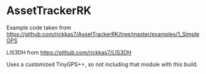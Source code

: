 AssetTrackerRK
===

Example code taken from https://github.com/rickkas7/AssetTrackerRK/tree/master/examples/1_SimpleGPS

LIS3DH from https://github.com/rickkas7/LIS3DH

Uses a customized TinyGPS++, so not including that module with this build.
